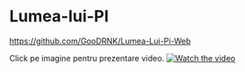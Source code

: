 # Lumea-lui-PI
https://github.com/GooDRNK/Lumea-Lui-Pi-Web

Click pe imagine pentru prezentare video.
[![Watch the video](https://i.imgur.com/9JiMnT1.png)](https://www.youtube.com/watch?v=EQAijy8FNx8)
